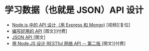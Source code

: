 # 学习数据（也就是 JSON）API 设计

* [Node.js 中的 API 设计（用 Express 和 Mongo)](https://frontendmasters.com/courses/api-design-nodejs/) [视频][复位]
* [编写好用的 API](http://apisyouwonthate.com/) [图文][付费]
* [JSON API ](http://jsonapi.org/) [图文]
* [用 Node.JS 设计 RESTful 网络 API -- 第二版 ](https://www.amazon.com/RESTful-Web-API-Design-Node-JS/dp/1786469138?&_encoding=UTF8&tag=frontend-handbook-20&linkCode=ur2&linkId=65822660966bb9c5339b4b411ef25d73&camp=1789&creative=9325) [图文][付费]
